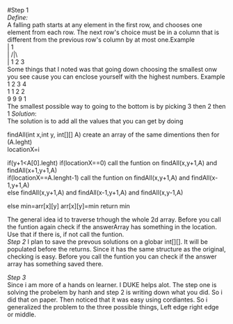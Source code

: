 #Step 1  
*Define:*  
A falling path starts at any element in the first row, and chooses one element from each row.  The next row's choice must be in a column that is different from the previous row's column by at most one.Example  
|      1  
|     /|\  
|    1 2 3  
Some things that I noted was that going down choosing the smallest onw you see cause you can enclose yourself with the highest numbers. Example  
1 2 3 4  
1 1 2 2  
9 9 9 1  
The smallest possible way to going to the bottom is by picking 3 then 2 then 1
*Solution*:  
The solution is to add all the values that you can get by doing

findAll(int x,int y, int[][] A)
create an array of the same dimentions
then 
for (A.leght)  
locationX=i  
  
if(y+1<A[0].leght)
if(locationX==0) call the funtion on findAll(x,y+1,A) and findAll(x+1,y+1,A)  
if(locationX==A.lenght-1) call the funtion on findAll(x,y+1,A) and findAll(x-1,y+1,A)  
else findAll(x,y+1,A) and findAll(x-1,y+1,A) and findAll(x,y-1,A)  
  
else
min=arr[x][y]
arr[x][y]=min
return min  
  
The general idea id to traverse trhough the whole 2d array. Before you call the funtion again check if the answerArray has something in the location. Use that if there is, if not call the funtion.  
  *Step 2*
  I plan to save the prevous solutions on a globar int[][]. It will be populated before the returns. 
  Since it has the same structure as the original, checking is easy. Before you call the funtion you can check if the answer array has something saved there.
    
  *Step 3*  
  Since i am more of a hands on learner. I DUKE helps alot. The step one is solving the probelem by hanh and step 2 is writing down what you did. So i did that on paper. Then noticed that it was easy using cordiantes. So i generalized the problem to the three possible things, Left edge right edge or middle. 
